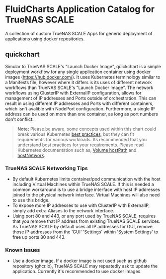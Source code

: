 # FluidCharts Application Catalog for TrueNAS SCALE
A collection of custom TrueNAS SCALE Apps for generic deployment of applications using docker repositories.
 
## quickchart
Simular to TrueNAS SCALE's "Launch Docker Image", quickchart is a simple deployment workflow for any single application container using docker images (https://hub.docker.com/).  It uses Kubernetes terminology similar to a Manifests file, however where it differs is its uses of different network workflows than TrueNAS SCALE's "Launch Docker Image".  The network workflows using ClusterIP with ExternalIP configuration, allows for management of IP addresses and Ports outside of orchestration.  This can result in using different IP addresses and Ports with different containers, which isn't avalible with NodePort configuration.  Furthermore, a single IP address can be used on more than one container, as long as port numbers don't conflict.

> **Note:** Please be aware, some concepts used within this chart could break various Kubernetes [best practices](https://kubernetes.io/docs/concepts/configuration/overview/), but they can fit requirements for various workloads.  Its recommended that you understand best practices for your requirements.  Please read Kubernetes documentation such as, [Volume hostPath](https://kubernetes.io/docs/concepts/storage/volumes/#hostpath) and [hostNetwork](https://kubernetes.io/docs/concepts/configuration/overview/#services).


### TrueNAS SCALE Networking Tips
- By default Kubernetes limits container/pod communication with the host including Virtual Machines within TrueNAS SCALE.  If this is needed a common workaround is to use a bridge interface with host IP addresses joined to the physical network interface.  Virtual Machines will also need to use this bridge.
- To expose more IP addresses to use with ClusterIP with ExternalIP, simply add extra Aliases to the network interface.
- Using port 80 and 443, or any port used by TrueNAS SCALE, requires that you remove that IP address from existing TrueNAS SCALE services.  As TrueNAS SCALE by default uses all IP addresses for GUI, remove those IP addresses from the 'GUI' 'Settings' within 'System Settings' to free up ports 80 and 443.
 
### Known Issues
- Use a docker image.  If a docker image is not used such as github repository (ghcr.io), TrueNAS SCALE may repeatedly ask to update the application. Currently it's recommended to use docker images.